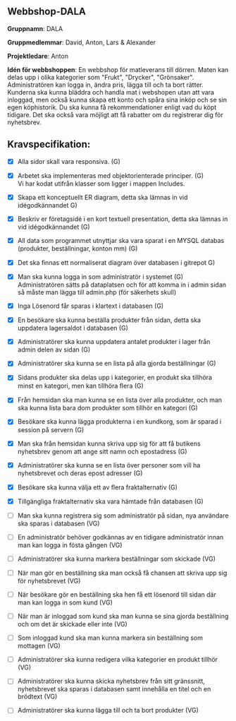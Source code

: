 ## Webbshop-DALA

__Gruppnamn__: DALA

__Gruppmedlemmar__: David, Anton, Lars & Alexander

__Projektledare__: Anton

__Idén för webbshoppen__: En webbshop för matleverans till dörren. Maten kan delas upp i olika kategorier som "Frukt", "Drycker", "Grönsaker". Administratören kan logga in, ändra pris, lägga till och ta bort rätter. Kunderna ska kunna bläddra och handla mat i webshopen utan att vara inloggad, men också kunna skapa ett konto och spåra sina inköp och se sin egen köphistorik. Du ska kunna få rekommendationer enligt vad du köpt tidigare. Det ska också vara möjligt att få rabatter om du registrerar dig för nyhetsbrev.

## Kravspecifikation:
- [x] Alla sidor skall vara responsiva. (G)
- [x] Arbetet ska implementeras med objektorienterade principer. (G) <br>
      Vi har kodat utifrån klasser som ligger i mappen Includes.
- [x] Skapa ett konceptuellt ER diagram, detta ska lämnas in vid idégodkännandet G)
- [x] Beskriv er företagsidé i en kort textuell presentation, detta ska lämnas in vid idégodkännandet (G)
- [x] All data som programmet utnyttjar ska vara sparat i en MYSQL databas (produkter, beställningar, konton mm) (G)
- [x] Det ska ﬁnnas ett normaliserat diagram över databasen i gitrepot G)
- [x] Man ska kunna logga in som administratör i systemet (G)
      Administratören sätts på dataplatsen och för att komma in i admin sidan så måste man lägga till admin.php (för säkerhets skull)
- [x] Inga Lösenord får sparas i klartext i databasen (G)
- [x] En besökare ska kunna beställa produkter från sidan, detta ska uppdatera lagersaldot i databasen (G)
- [x] Administratörer ska kunna uppdatera antalet produkter i lager från admin delen av sidan (G)
- [x] Administratörer ska kunna se en lista på alla gjorda beställningar (G)
- [x] Sidans produkter ska delas upp i kategorier, en produkt ska tillhöra minst en kategori, men kan tillhöra ﬂera (G)
- [x] Från hemsidan ska man kunna se en lista över alla produkter, och man ska kunna lista bara dom produkter som tillhör en kategori (G)
- [x] Besökare ska kunna lägga produkterna i en kundkorg, som är sparad i session på servern (G)
- [x] Man ska från hemsidan kunna skriva upp sig för att få butikens nyhetsbrev genom att ange sitt namn och epostadress (G)
- [x] Administratörer ska kunna se en lista över personer som vill ha nyhetsbrevet och deras epost adresser (G)
- [x] Besökare ska kunna välja ett av ﬂera fraktalternativ (G)
- [x] Tillgängliga fraktalternativ ska vara hämtade från databasen (G)

- [ ] Man ska kunna registrera sig som administratör på sidan, nya användare ska sparas i databasen (VG)
- [ ] En administratör behöver godkännas av en tidigare administratör innan man kan logga in fösta gången (VG)
- [ ] Administratörer ska kunna markera beställningar som skickade (VG)
- [ ] När man gör en beställning ska man också få chansen att skriva upp sig för nyhetsbrevet (VG)
- [ ] När besökare gör en beställning ska hen få ett lösenord till sidan där man kan logga in som kund (VG)
- [ ] När man är inloggad som kund ska man kunna se sina gjorda beställning och om det är skickade eller inte (VG)
- [ ] Som inloggad kund ska man kunna markera sin beställning som mottagen (VG)
- [ ] Administratörer ska kunna redigera vilka kategorier en produkt tillhör (VG)
- [ ] Administratörer ska kunna skicka nyhetsbrev från sitt gränssnitt, nyhetsbrevet ska sparas i databasen samt innehålla en titel och en brödtext (VG)
- [ ] Administratörer ska kunna lägga till och ta bort produkter (VG)
